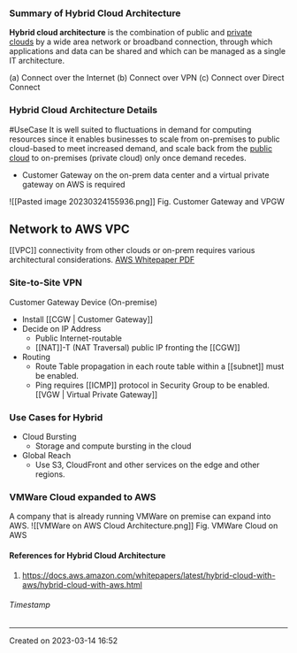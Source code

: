 ### Summary of Hybrid Cloud Architecture
**Hybrid cloud architecture** is the combination of public and [private clouds](https://www.vmware.com/topics/glossary/content/private-cloud.html) by a wide area network or broadband connection, through which applications and data can be shared and which can be managed as a single IT architecture.

(a) Connect over the Internet
(b) Connect over VPN
(c) Connect over Direct Connect


### Hybrid Cloud Architecture Details

#UseCase It is well suited to fluctuations in demand for computing resources since it enables businesses to scale from on-premises to public cloud-based to meet increased demand, and scale back from the [public cloud](https://www.vmware.com/topics/glossary/content/public-cloud.html) to on-premises (private cloud) only once demand recedes.

- Customer Gateway on the on-prem data center and a virtual private gateway on AWS is required

![[Pasted image 20230324155936.png]]
Fig. Customer Gateway and VPGW
## Network to AWS VPC
[[VPC]] connectivity from other clouds or on-prem requires various architectural considerations. [AWS Whitepaper PDF](https://docs.aws.amazon.com/pdfs/whitepapers/latest/aws-vpc-connectivity-options/aws-vpc-connectivity-options.pdf#introduction)



### Site-to-Site VPN
Customer Gateway Device (On-premise)
- Install [[CGW | Customer Gateway]]
- Decide on IP Address
	- Public Internet-routable
	- [[NAT]]-T (NAT Traversal) public IP fronting the [[CGW]]
- Routing
	- Route Table propagation in each route table within a [[subnet]] must be enabled.
	- Ping requires [[ICMP]] protocol in Security Group to be enabled.
[[VGW | Virtual Private Gateway]]

### Use Cases for Hybrid
- Cloud Bursting
	- Storage and compute bursting in the cloud
- Global Reach
	- Use S3, CloudFront and other services on the edge and other regions.

### VMWare Cloud expanded to AWS
A company that is already running VMWare on premise can expand into AWS.
![[VMWare on AWS Cloud Architecture.png]]
Fig. VMWare Cloud on AWS

#### References for Hybrid Cloud Architecture
1. https://docs.aws.amazon.com/whitepapers/latest/hybrid-cloud-with-aws/hybrid-cloud-with-aws.html


###### Timestamp
---
Created on 2023-03-14 16:52